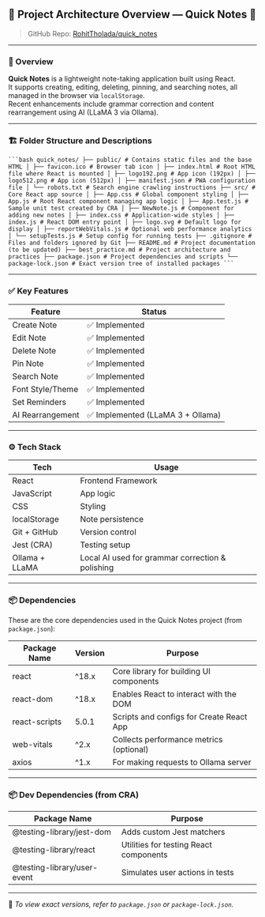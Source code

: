 ## 📁 Project Architecture Overview — Quick Notes 📝

> GitHub Repo: [RohitTholada/quick_notes](https://github.com/RohitTholada/quick_notes)

---

### 🧾 Overview

**Quick Notes** is a lightweight note-taking application built using React.  
It supports creating, editing, deleting, pinning, and searching notes, all managed in the browser via `localStorage`.  
Recent enhancements include grammar correction and content rearrangement using AI (LLaMA 3 via Ollama).

---

### 🏗️ Folder Structure and Descriptions

<pre><code>```bash quick_notes/ ├── public/ # Contains static files and the base HTML │ ├── favicon.ico # Browser tab icon │ ├── index.html # Root HTML file where React is mounted │ ├── logo192.png # App icon (192px) │ ├── logo512.png # App icon (512px) │ ├── manifest.json # PWA configuration file │ └── robots.txt # Search engine crawling instructions ├── src/ # Core React app source │ ├── App.css # Global component styling │ ├── App.js # Root React component managing app logic │ ├── App.test.js # Sample unit test created by CRA │ ├── NewNote.js # Component for adding new notes │ ├── index.css # Application-wide styles │ ├── index.js # React DOM entry point │ ├── logo.svg # Default logo for display │ ├── reportWebVitals.js # Optional web performance analytics │ └── setupTests.js # Setup config for running tests ├── .gitignore # Files and folders ignored by Git ├── README.md # Project documentation (to be updated) ├── best_practice.md # Project architecture and practices ├── package.json # Project dependencies and scripts └── package-lock.json # Exact version tree of installed packages ``` </code></pre>
---

### ✅ Key Features

| Feature             | Status                             |
|---------------------|------------------------------------| 
| Create Note         | ✅ Implemented                    |
| Edit Note           | ✅ Implemented                    |
| Delete Note         | ✅ Implemented                    |
| Pin Note            | ✅ Implemented                    |
| Search Note         | ✅ Implemented                    |
| Font Style/Theme    | ✅ Implemented                    |
| Set Reminders       | ✅ Implemented                    |
| AI Rearrangement    | ✅ Implemented (LLaMA 3 + Ollama) |

---

### ⚙️ Tech Stack

| Tech               | Usage                                               |
|--------------------|-----------------------------------------------------|
| React              | Frontend Framework                                  |
| JavaScript         | App logic                                           |
| CSS                | Styling                                             |
| localStorage       | Note persistence                                    |
| Git + GitHub       | Version control                                     |
| Jest (CRA)         | Testing setup                                       |
| Ollama + LLaMA     | Local AI used for grammar correction & polishing    |

---

### 📦 Dependencies

These are the core dependencies used in the Quick Notes project (from `package.json`):

| Package Name  | Version | Purpose                                    |
|---------------|---------|--------------------------------------------|
| react         | ^18.x   | Core library for building UI components    |
| react-dom     | ^18.x   | Enables React to interact with the DOM     |
| react-scripts | 5.0.1   | Scripts and configs for Create React App   |
| web-vitals    | ^2.x    | Collects performance metrics (optional)    |
| axios         | ^1.x    | For making requests to Ollama server       |

---

### 📦 Dev Dependencies (from CRA)

| Package Name                | Purpose                                 |
|-----------------------------|-----------------------------------------|
| @testing-library/jest-dom   | Adds custom Jest matchers               |
| @testing-library/react      | Utilities for testing React components  |
| @testing-library/user-event | Simulates user actions in tests         |

---

📄 *To view exact versions, refer to `package.json` or `package-lock.json`.*